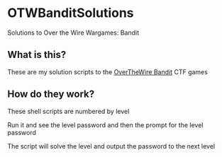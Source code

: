 # OTWBanditSolutions
Solutions to Over the Wire Wargames: Bandit
## What is this?
These are my solution scripts to the [OverTheWire Bandit](https://overthewire.org/wargames/bandit/) CTF games
## How do they work?
These shell scripts are numbered by level

Run it and see the level password and then the prompt for the level password

The script will solve the level and output the password to the next level
